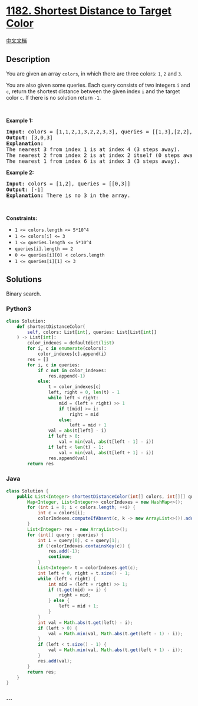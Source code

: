 # [1182. Shortest Distance to Target Color](https://leetcode.com/problems/shortest-distance-to-target-color)

[中文文档](/solution/1100-1199/1182.Shortest%20Distance%20to%20Target%20Color/README.md)

## Description

<p>You are given an array <code>colors</code>, in which there are three colors: <code>1</code>, <code>2</code> and&nbsp;<code>3</code>.</p>

<p>You are also given some queries. Each query consists of two integers <code>i</code>&nbsp;and <code>c</code>, return&nbsp;the shortest distance between the given index&nbsp;<code>i</code> and the target color <code>c</code>. If there is no solution return <code>-1</code>.</p>

<p>&nbsp;</p>
<p><strong>Example 1:</strong></p>

<pre>
<strong>Input:</strong> colors = [1,1,2,1,3,2,2,3,3], queries = [[1,3],[2,2],[6,1]]
<strong>Output:</strong> [3,0,3]
<strong>Explanation: </strong>
The nearest 3 from index 1 is at index 4 (3 steps away).
The nearest 2 from index 2 is at index 2 itself (0 steps away).
The nearest 1 from index 6 is at index 3 (3 steps away).
</pre>

<p><strong>Example 2:</strong></p>

<pre>
<strong>Input:</strong> colors = [1,2], queries = [[0,3]]
<strong>Output:</strong> [-1]
<strong>Explanation: </strong>There is no 3 in the array.
</pre>

<p>&nbsp;</p>
<p><strong>Constraints:</strong></p>

<ul>
	<li><code>1 &lt;= colors.length &lt;= 5*10^4</code></li>
	<li><code>1 &lt;= colors[i] &lt;= 3</code></li>
	<li><code>1&nbsp;&lt;= queries.length &lt;= 5*10^4</code></li>
	<li><code>queries[i].length == 2</code></li>
	<li><code>0 &lt;= queries[i][0] &lt;&nbsp;colors.length</code></li>
	<li><code>1 &lt;= queries[i][1] &lt;= 3</code></li>
</ul>

## Solutions

Binary search.

<!-- tabs:start -->

### **Python3**

```python
class Solution:
    def shortestDistanceColor(
        self, colors: List[int], queries: List[List[int]]
    ) -> List[int]:
        color_indexes = defaultdict(list)
        for i, c in enumerate(colors):
            color_indexes[c].append(i)
        res = []
        for i, c in queries:
            if c not in color_indexes:
                res.append(-1)
            else:
                t = color_indexes[c]
                left, right = 0, len(t) - 1
                while left < right:
                    mid = (left + right) >> 1
                    if t[mid] >= i:
                        right = mid
                    else:
                        left = mid + 1
                val = abs(t[left] - i)
                if left > 0:
                    val = min(val, abs(t[left - 1] - i))
                if left < len(t) - 1:
                    val = min(val, abs(t[left + 1] - i))
                res.append(val)
        return res
```

### **Java**

```java
class Solution {
    public List<Integer> shortestDistanceColor(int[] colors, int[][] queries) {
        Map<Integer, List<Integer>> colorIndexes = new HashMap<>();
        for (int i = 0; i < colors.length; ++i) {
            int c = colors[i];
            colorIndexes.computeIfAbsent(c, k -> new ArrayList<>()).add(i);
        }
        List<Integer> res = new ArrayList<>();
        for (int[] query : queries) {
            int i = query[0], c = query[1];
            if (!colorIndexes.containsKey(c)) {
                res.add(-1);
                continue;
            }
            List<Integer> t = colorIndexes.get(c);
            int left = 0, right = t.size() - 1;
            while (left < right) {
                int mid = (left + right) >> 1;
                if (t.get(mid) >= i) {
                    right = mid;
                } else {
                    left = mid + 1;
                }
            }
            int val = Math.abs(t.get(left) - i);
            if (left > 0) {
                val = Math.min(val, Math.abs(t.get(left - 1) - i));
            }
            if (left < t.size() - 1) {
                val = Math.min(val, Math.abs(t.get(left + 1) - i));
            }
            res.add(val);
        }
        return res;
    }
}
```

### **...**

```

```

<!-- tabs:end -->
